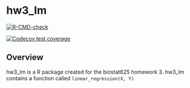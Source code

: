 # hw3_lm

<!-- badges: start -->
[![R-CMD-check](https://github.com/ziyuliu1999/hw3_lm/actions/workflows/R-CMD-check.yaml/badge.svg)](https://github.com/ziyuliu1999/hw3_lm/actions/workflows/R-CMD-check.yaml)
<!-- badges: end -->

<!-- badges: start -->
  [![Codecov test coverage](https://codecov.io/gh/ziyuliu1999/hw3_lm/branch/main/graph/badge.svg)](https://app.codecov.io/gh/ziyuliu1999/hw3_lm?branch=main)
  <!-- badges: end -->


## Overview

hw3_lm is a R package created for the biostat625 homework 3. hw3_lm contains a function called `linear_regression(X, Y)`
